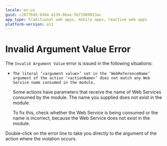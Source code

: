 ```yaml
---
locale: en-us
guid: c28f7649-b364-4139-86ae-5b71089813ac
app_type: traditional web apps, mobile apps, reactive web apps
platform-version: o11
---
```


# Invalid Argument Value Error

The `Invalid Argument Value` error is issued in the following situations:

* `The literal ‘<argument value>’ set in the ‘WebReferenceName’ argument of the action ‘<actionName>’ does not match any Web Service name consumed in the module.`
  
    Some actions have parameters that receive the name of Web Services consumed by the module. The name you supplied does not exist in the module.

    To fix this, check whether the Web Service is being consumed or the name is incorrect, because the Web Service does not exist in the module.

Double-click on the error line to take you directly to the argument of the action where the violation occurs.
